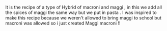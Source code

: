 It is the recipe of a type of Hybrid of macroni and maggi , in this we add all the spices of maggi the same way but we put in pasta . I was inspired to make this recipe because we weren't allowed to bring maggi to school but macroni was allowed so i just created Maggi macroni !!